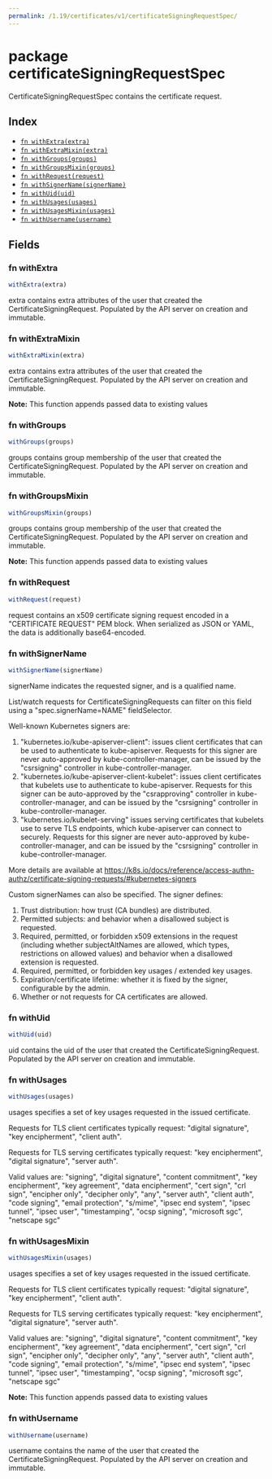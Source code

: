 ```yaml
---
permalink: /1.19/certificates/v1/certificateSigningRequestSpec/
---
```


# package certificateSigningRequestSpec

CertificateSigningRequestSpec contains the certificate request.

## Index

* [`fn withExtra(extra)`](#fn-withextra)
* [`fn withExtraMixin(extra)`](#fn-withextramixin)
* [`fn withGroups(groups)`](#fn-withgroups)
* [`fn withGroupsMixin(groups)`](#fn-withgroupsmixin)
* [`fn withRequest(request)`](#fn-withrequest)
* [`fn withSignerName(signerName)`](#fn-withsignername)
* [`fn withUid(uid)`](#fn-withuid)
* [`fn withUsages(usages)`](#fn-withusages)
* [`fn withUsagesMixin(usages)`](#fn-withusagesmixin)
* [`fn withUsername(username)`](#fn-withusername)

## Fields

### fn withExtra

```ts
withExtra(extra)
```

extra contains extra attributes of the user that created the CertificateSigningRequest. Populated by the API server on creation and immutable.

### fn withExtraMixin

```ts
withExtraMixin(extra)
```

extra contains extra attributes of the user that created the CertificateSigningRequest. Populated by the API server on creation and immutable.

**Note:** This function appends passed data to existing values

### fn withGroups

```ts
withGroups(groups)
```

groups contains group membership of the user that created the CertificateSigningRequest. Populated by the API server on creation and immutable.

### fn withGroupsMixin

```ts
withGroupsMixin(groups)
```

groups contains group membership of the user that created the CertificateSigningRequest. Populated by the API server on creation and immutable.

**Note:** This function appends passed data to existing values

### fn withRequest

```ts
withRequest(request)
```

request contains an x509 certificate signing request encoded in a "CERTIFICATE REQUEST" PEM block. When serialized as JSON or YAML, the data is additionally base64-encoded.

### fn withSignerName

```ts
withSignerName(signerName)
```

signerName indicates the requested signer, and is a qualified name.

List/watch requests for CertificateSigningRequests can filter on this field using a "spec.signerName=NAME" fieldSelector.

Well-known Kubernetes signers are:
 1. "kubernetes.io/kube-apiserver-client": issues client certificates that can be used to authenticate to kube-apiserver.
  Requests for this signer are never auto-approved by kube-controller-manager, can be issued by the "csrsigning" controller in kube-controller-manager.
 2. "kubernetes.io/kube-apiserver-client-kubelet": issues client certificates that kubelets use to authenticate to kube-apiserver.
  Requests for this signer can be auto-approved by the "csrapproving" controller in kube-controller-manager, and can be issued by the "csrsigning" controller in kube-controller-manager.
 3. "kubernetes.io/kubelet-serving" issues serving certificates that kubelets use to serve TLS endpoints, which kube-apiserver can connect to securely.
  Requests for this signer are never auto-approved by kube-controller-manager, and can be issued by the "csrsigning" controller in kube-controller-manager.

More details are available at https://k8s.io/docs/reference/access-authn-authz/certificate-signing-requests/#kubernetes-signers

Custom signerNames can also be specified. The signer defines:
 1. Trust distribution: how trust (CA bundles) are distributed.
 2. Permitted subjects: and behavior when a disallowed subject is requested.
 3. Required, permitted, or forbidden x509 extensions in the request (including whether subjectAltNames are allowed, which types, restrictions on allowed values) and behavior when a disallowed extension is requested.
 4. Required, permitted, or forbidden key usages / extended key usages.
 5. Expiration/certificate lifetime: whether it is fixed by the signer, configurable by the admin.
 6. Whether or not requests for CA certificates are allowed.

### fn withUid

```ts
withUid(uid)
```

uid contains the uid of the user that created the CertificateSigningRequest. Populated by the API server on creation and immutable.

### fn withUsages

```ts
withUsages(usages)
```

usages specifies a set of key usages requested in the issued certificate.

Requests for TLS client certificates typically request: "digital signature", "key encipherment", "client auth".

Requests for TLS serving certificates typically request: "key encipherment", "digital signature", "server auth".

Valid values are:
 "signing", "digital signature", "content commitment",
 "key encipherment", "key agreement", "data encipherment",
 "cert sign", "crl sign", "encipher only", "decipher only", "any",
 "server auth", "client auth",
 "code signing", "email protection", "s/mime",
 "ipsec end system", "ipsec tunnel", "ipsec user",
 "timestamping", "ocsp signing", "microsoft sgc", "netscape sgc"

### fn withUsagesMixin

```ts
withUsagesMixin(usages)
```

usages specifies a set of key usages requested in the issued certificate.

Requests for TLS client certificates typically request: "digital signature", "key encipherment", "client auth".

Requests for TLS serving certificates typically request: "key encipherment", "digital signature", "server auth".

Valid values are:
 "signing", "digital signature", "content commitment",
 "key encipherment", "key agreement", "data encipherment",
 "cert sign", "crl sign", "encipher only", "decipher only", "any",
 "server auth", "client auth",
 "code signing", "email protection", "s/mime",
 "ipsec end system", "ipsec tunnel", "ipsec user",
 "timestamping", "ocsp signing", "microsoft sgc", "netscape sgc"

**Note:** This function appends passed data to existing values

### fn withUsername

```ts
withUsername(username)
```

username contains the name of the user that created the CertificateSigningRequest. Populated by the API server on creation and immutable.